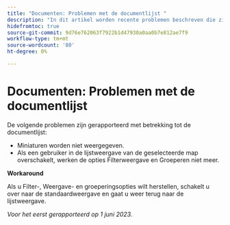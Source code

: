 ```yaml
---
title: "Documenten: Problemen met de documentlijst "
description: "In dit artikel worden recente problemen beschreven die zijn gemeld met betrekking tot de documentlijst."
hidefromtoc: true
source-git-commit: 9d76e762063f7922b1d47930a0aa0b7e812ae7f9
workflow-type: tm+mt
source-wordcount: '80'
ht-degree: 0%

---
```



# Documenten: Problemen met de documentlijst

<!--This article is on the WF and WFP TOCs-->

De volgende problemen zijn gerapporteerd met betrekking tot de documentlijst:

* Miniaturen worden niet weergegeven.
* Als een gebruiker in de lijstweergave van de geselecteerde map overschakelt, werken de opties Filterweergave en Groeperen niet meer.

**Workaround**

Als u Filter-, Weergave- en groeperingsopties wilt herstellen, schakelt u over naar de standaardweergave en gaat u weer terug naar de lijstweergave.

_Voor het eerst gerapporteerd op 1 juni 2023._

